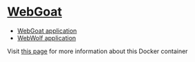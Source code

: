 # [WebGoat](https://owasp.org/www-project-webgoat/)

- [WebGoat application](http://127.0.0.1:8080/WebGoat)
- [WebWolf application](http://127.0.0.1:9090/login)

Visit [this page](https://hub.docker.com/r/webgoat/goatandwolf) for more information about this Docker container
